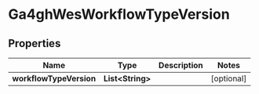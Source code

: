 
# Ga4ghWesWorkflowTypeVersion

## Properties
Name | Type | Description | Notes
------------ | ------------- | ------------- | -------------
**workflowTypeVersion** | **List&lt;String&gt;** |  |  [optional]



